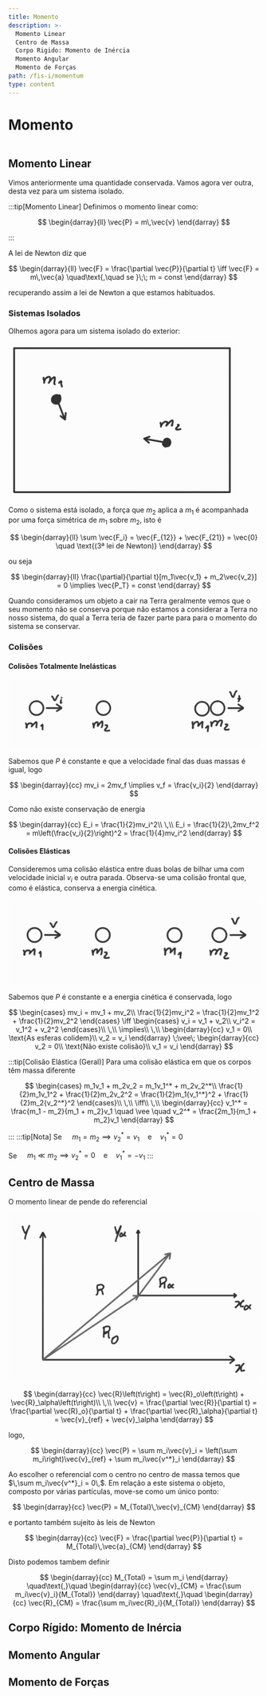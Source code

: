 ```yaml
---
title: Momento
description: >-
  Momento Linear
  Centro de Massa
  Corpo Rigido: Momento de Inércia
  Momento Angular
  Momento de Forças
path: /fis-i/momentum
type: content
---
```


# Momento

```toc

```

## Momento Linear

Vimos anteriormente uma quantidade conservada.
Vamos agora ver outra, desta vez para um sistema isolado.

:::tip[Momento Linear]
Definimos o momento linear como:

$$
\begin{darray}{ll}
\vec{P} = m\,\vec{v}
\end{darray}
$$

:::

A lei de Newton diz que

$$
\begin{darray}{ll}
\vec{F} = \frac{\partial \vec{P}}{\partial t} \iff \vec{F} = m\,\vec{a} \quad\text{,\quad se }\;\; m = const
\end{darray}
$$

recuperando assim a lei de Newton a que estamos habituados.

### Sistemas Isolados

Olhemos agora para um sistema isolado do exterior:

![Sistema Fechado](./assets/0004-closed-system2.png#dark=2)

Como o sistema está isolado, a força que $m_2$ aplica a $m_1$ é acompanhada por uma força simétrica de $m_1$ sobre $m_2$, isto é

$$
\begin{darray}{ll}
\sum \vec{F_i} = \vec{F_{12}} +  \vec{F_{21}} = \vec{0} \quad \text{(3ª lei de Newton)}
\end{darray}
$$

ou seja

$$
\begin{darray}{ll}
\frac{\partial}{\partial t}[m_1\vec{v_1} + m_2\vec{v_2}] = 0 \implies \vec{P_T} = const
\end{darray}
$$

Quando consideramos um objeto a cair na Terra geralmente vemos que o seu momento não se conserva porque não estamos a considerar a Terra no nosso sistema, do qual a Terra teria de fazer parte para para o momento do sistema se conservar.

### Colisões

#### Colisões Totalmente Inelásticas

![Colisão Inelástica](./assets/0004-completely-inelastic-colision.png#dark=2)

Sabemos que $P$ é constante e que a velocidade final das duas massas é igual, logo

$$
\begin{darray}{cc}
mv_i = 2mv_f \implies v_f = \frac{v_i}{2}
\end{darray}
$$

Como não existe conservação de energia

$$
\begin{darray}{cc}
E_i = \frac{1}{2}mv_i^2\\
\,\\
E_i = \frac{1}{2}\,2mv_f^2 = m\left(\frac{v_i}{2}\right)^2 = \frac{1}{4}mv_i^2
\end{darray}
$$

#### Colisões Elásticas

Consideremos uma colisão elástica entre duas bolas de bilhar uma com velocidade inicial $v_i$ e outra parada. Observa-se uma colisão frontal que, como é elástica, conserva a energia cinética.

![Colisão Elástica](./assets/0004-completely-elastic-colision.png#dark=2)

Sabemos que $P$ é constante e a energia cinética é conservada, logo

$$
\begin{cases}
mv_i = mv_1 + mv_2\\
\frac{1}{2}mv_i^2 = \frac{1}{2}mv_1^2 + \frac{1}{2}mv_2^2
\end{cases}
\iff
\begin{cases}
v_i = v_1 + v_2\\
v_i^2 = v_1^2 + v_2^2
\end{cases}\\
\,\\
\implies\\
\,\\
\begin{darray}{cc}
v_1 = 0\\
\text{As esferas colidem}\\
v_2 = v_i
\end{darray}
\;\vee\;
\begin{darray}{cc}
v_2 = 0\\
\text{Não existe colisão}\\
v_1 = v_i
\end{darray}
$$

:::tip[Colisão Elástica (Geral)]
Para uma colisão elástica em que os corpos têm massa diferente

$$
\begin{cases}
m_1v_1 + m_2v_2 = m_1v_1^* + m_2v_2^*\\
\frac{1}{2}m_1v_1^2 + \frac{1}{2}m_2v_2^2 = \frac{1}{2}m_1{v_1^*}^2 + \frac{1}{2}m_2{v_2^*}^2
\end{cases}\\
\,\\
\iff\\
\,\\
\begin{darray}{cc}
v_1^* = \frac{m_1 - m_2}{m_1 + m_2}v_1
\quad \vee \quad
v_2^* = \frac{2m_1}{m_1 + m_2}v_1
\end{darray}
$$

:::
:::tip[Nota]
Se $\quad m_1 = m_2 \implies v_2^* = v_1 \quad\text{e}\quad v_1^* = 0$

Se $\quad m_1 \ll m_2 \implies v_2^* = 0 \quad\text{e}\quad v_1^* = -v_1$
:::

## Centro de Massa

O momento linear de pende do referencial

![Referencial](./assets/0004-center-of-mass.png#dark=2)

$$
\begin{darray}{cc}
\vec{R}\left(t\right) = \vec{R}_o\left(t\right) + \vec{R}_\alpha\left(t\right)\\
\,\\
\vec{v} = \frac{\partial \vec{R}}{\partial t} = \frac{\partial \vec{R}_o}{\partial t} + \frac{\partial \vec{R}_\alpha}{\partial t} = \vec{v}_{ref} + \vec{v}_\alpha
\end{darray}
$$

logo,

$$
\begin{darray}{cc}
\vec{P} = \sum m_i\vec{v}_i = \left(\sum m_i\right)\vec{v}_{ref} + \sum m_i\vec{v^*}_i
\end{darray}
$$

Ao escolher o referencial com o centro no centro de massa temos que $\,\sum m_i\vec{v^*}_i = 0\,$. Em relação a este sistema o objeto, composto por várias partículas, move-se como um único ponto:

$$
\begin{darray}{cc}
\vec{P} = M_{Total}\,\vec{v}_{CM}
\end{darray}
$$

e portanto também sujeito às leis de Newton

$$
\begin{darray}{cc}
\vec{F} = \frac{\partial \vec{P}}{\partial t} = M_{Total}\,\vec{a}_{CM}
\end{darray}
$$

Disto podemos tambem definir

$$
\begin{darray}{cc}
M_{Total} = \sum m_i
\end{darray}
\quad\text{,}\quad
\begin{darray}{cc}
\vec{v}_{CM} = \frac{\sum m_i\vec{v}_i}{M_{Total}}
\end{darray}
\quad\text{,}\quad
\begin{darray}{cc}
\vec{R}_{CM} = \frac{\sum m_i\vec{R}_i}{M_{Total}}
\end{darray}
$$

## Corpo Rígido: Momento de Inércia

## Momento Angular

## Momento de Forças
